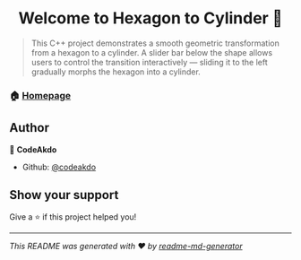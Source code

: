 <h1 align="center">Welcome to Hexagon to Cylinder 👋</h1>
<p>
</p>

> This C++ project demonstrates a smooth geometric transformation from a hexagon to a cylinder. A slider bar below the shape allows users to control the transition interactively — sliding it to the left gradually morphs the hexagon into a cylinder. 

### 🏠 [Homepage](https://github.com/codeakdo/cylinder-to-hexagonal-transformation)



## Author

👤 **CodeAkdo**

* Github: [@codeakdo](https://github.com/codeakdo)

## Show your support

Give a ⭐️ if this project helped you!

***
_This README was generated with ❤️ by [readme-md-generator](https://github.com/kefranabg/readme-md-generator)_
